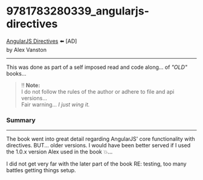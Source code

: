 # 9781783280339_angularjs-directives

[AngularJS Directives](https://amzn.to/3AFf6li) :arrow_left: [AD]  
by Alex Vanston

___

This was done as part of a self imposed read and code along... of _&quot;OLD&quot;_ books...

> :bangbang: **Note:**  
> I do not follow the rules of the author or adhere to file and api versions...  
> Fair warning... _I just wing it._

### Summary
---
The book went into great detail regarding AngularJS' core functionality with directives. BUT... older versions. I would have been better served if I used the 1.0.x version Alex used in the book :boom:...

I did not get very far with the later part of the book RE: testing, too many battles getting things setup.
